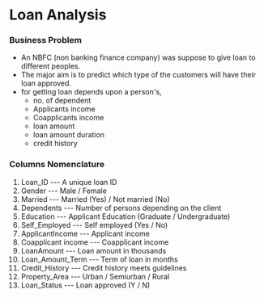 # **Loan Analysis**

### **Business Problem** 
 - An NBFC (non banking finance company) was suppose to give loan to different peoples.
- The major aim is to predict which type of the customers will have their loan approved.
- for getting loan depends upon a person's,
     - no. of dependent 
    - Applicants income
    - Coapplicants income
    - loan amount
    - loan amount duration
    - credit history
    
### **Columns Nomenclature**
1. Loan_ID ---	A unique loan ID
2. Gender ---	Male / Female
3. Married ---	Married (Yes) / Not married (No)
4. Dependents ---	Number of persons depending on the client
5. Education ---	Applicant Education (Graduate / Undergraduate)
6. Self_Employed ---  Self employed (Yes / No)
7. ApplicantIncome ---	Applicant income
8. Coapplicant income ---	Coapplicant income
9. LoanAmount ---	Loan amount in thousands
10. Loan_Amount_Term ---  Term of loan in months
11. Credit_History ---	Credit history meets guidelines
12. Property_Area ---	Urban / Semiurban / Rural
13. Loan_Status ---	Loan approved (Y / N)
